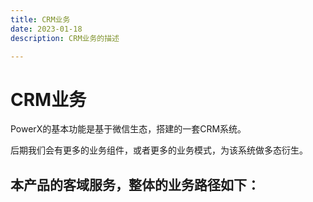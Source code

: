 ```yaml
---
title: CRM业务
date: 2023-01-18
description: CRM业务的描述

---
```


# CRM业务


PowerX的基本功能是基于微信生态，搭建的一套CRM系统。

后期我们会有更多的业务组件，或者更多的业务模式，为该系统做多态衍生。

## 本产品的客域服务，整体的业务路径如下：  


